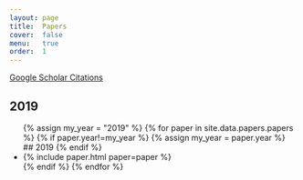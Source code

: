 ```yaml
---
layout: page
title:  Papers
cover:  false
menu:   true
order:  1
---
```

[Google Scholar Citations](https://scholar.google.com/citations?user=fXsHJXkAAAAJ)
## 2019
<ul> 
{% assign my_year = "2019" %} 
{% for paper in site.data.papers.papers %}
 {% if paper.year!=my_year %}
 {% assign my_year = paper.year %}
 ## 2019
 {% endif %}
  <li>{% include paper.html paper=paper %}</li>
 {% endif %}
{% endfor %}
</ul> 

